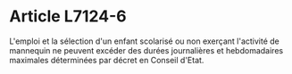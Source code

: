 # Article L7124-6

L'emploi et la sélection d'un enfant scolarisé ou non exerçant l'activité de mannequin ne peuvent excéder des durées journalières et hebdomadaires maximales déterminées par décret en Conseil d'Etat.
